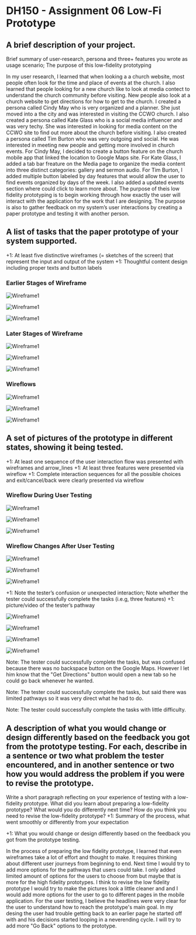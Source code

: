 # DH150 - Assignment 06 Low-Fi Prototype

## A brief description of your project.
 Brief summary of user-research, persona and three+ features you wrote as usage scenario; The purpose of this low-fidelity prototyping

In my user research, I learned that when looking a a church website, most people often look for the time and place of events at the church. I also learned that people looking for a new church like to look at media contect to understand the church community before visiting. New people also look at a church website to get directions for how to get to the church.  I created a persona called Cindy May who is very organized and a planner. She just moved into a the city and was interested in visiting the CCWO church.  I also created a persona called Kate Glass who is a social media influencer and was very techy. She was interested in looking for media content on the CCWO site to find out more about the church before visiting. I also created a persona called Tim Burton who was very outgoing and social. He was interested in meeting new people and getting more involved in church events. For Cindy May, I decided to create a button feature on the church mobile app that linked the location to Google Maps site. For Kate Glass, I added a tab bar freature on the Media page to organize the media content into three distinct categories: gallery and sermon audio. For Tim Burton, I added multiple button labeled by day features that would allow the user to find events organized by days of the week. I also added a updated events section where could click to learn more about. The purpose of theis low fidelity prototyping is to begin working through how exactly the user will interact with the application for the work that I are designing. The purpose is also to gather feedback on my system’s user interactions by creating a paper prototype and testing it with another person.


## A list of tasks that the paper prototype of your system supported.
+1:  At least five distinctive wireframes (= sketches of the screen) that represent the input and output of the system 
+1: Thoughtful content design including proper texts and button labels

### Earlier Stages of Wireframe

![Wireframe1](https://i.postimg.cc/Y0s0RDs6/IMG-2867.jpg)

![Wireframe1](https://i.postimg.cc/MGST9QdF/IMG-2868.jpg)

![Wireframe1](https://i.postimg.cc/HL9LRkNs/IMG-2869.jpg)

### Later Stages of Wireframe

![Wireframe1](https://i.postimg.cc/T2n1zQW3/IMG-2840.jpg)

![Wireframe1](https://i.postimg.cc/KYKvJ52F/IMG-2844.jpg)

![Wireframe1](https://i.postimg.cc/Sx1x6vHD/IMG-2843.jpg)

### Wireflows

![Wireframe1](https://i.postimg.cc/Zqb9TNpy/IMG-6450.jpg)

![Wireframe1](https://i.postimg.cc/sg9QdmQr/IMG-5476.jpg)

![Wireframe1](https://i.postimg.cc/FKTY1KVC/IMG-7795.jpg)

## A set of pictures of the prototype in different states, showing it being tested.
+1: At least one sequence of the user interaction flow was presented with wireframes and arrow_lines 
+1: At least three features were presented via wireflow
+1: Complete interaction sequences for all the possible choices and exit/cancel/back were clearly presented via wireflow

### Wireflow During User Testing

![Wireframe1](https://i.postimg.cc/hPST4hxx/IMG-2864.jpg)

![Wireframe1](https://i.postimg.cc/XqnGvDZ3/IMG-2865.jpg)

![Wireframe1](https://i.postimg.cc/pTb5wdRm/IMG-2866.jpg)


### Wireflow Changes After User Testing
![Wireframe1](https://i.postimg.cc/63r4tNpY/IMG-2871.jpg)

![Wireframe1](https://i.postimg.cc/bv22VncX/IMG-2870.jpg)

![Wireframe1](https://i.postimg.cc/qvF3GLFX/IMG-2872.jpg)


+1: Note the tester’s confusion or unexpected interaction; Note whether the tester could successfully complete the tasks (i.e.g, three features)
+1: picture/video of the tester’s pathway

![Wireframe1](https://i.postimg.cc/mght59fL/IMG-2873.png)

![Wireframe1](https://i.postimg.cc/W3m3k6rn/IMG-2874.png)

![Wireframe1](https://i.postimg.cc/y85k4NsF/IMG-2875.png)

![Wireframe1](https://i.postimg.cc/DzXm2KwR/IMG-5902.jpg)



Note: The tester could successfully complete the tasks, but was confused because there was no backspace button on the Google Maps. However I let him know that the "Get Directions" button would open a new tab so he could go back whenever he wanted.

Note: The tester could successfully complete the tasks, but said there was limited pathways so it was very direct what he had to do.

Note: The tester could successfully complete the tasks with little difficulty.

## A description of what you would change or design differently based on the feedback you got from the prototype testing. For each, describe in a sentence or two what problem the tester encountered, and in another sentence or two how you would address the problem if you were to revise the prototype.

Write a short paragraph reflecting on your experience of testing with a low-fidelity prototype. What did you learn about preparing a low-fidelity prototype? What would you do differently next time? How do you think you need to revise the low-fidelity prototype?
+1: Summary of the process, what went smoothly or differently from your expectation

+1: What you would change or design differently based on the feedback you got from the prototype testing. 

In the process of preparing the low fidelity prototype, I learned that even wireframes take a lot of effort and thought to make. It requires thinking about different user journeys from beginning to end. Next time I would try to add more options for the pathways that users could take. I only added limited amount of options for the users to choose from but maybe that is more for the high fidelity prototypes. I think to revise the low fidelity prototype I would try to make the pictures look a little cleaner and and I would add more options for the user to go to different pages in the mobile application. For the user testing, I believe the headlines were very clear for the user to understand how to reach the prototype's main goal. In my desing the user had trouble getting back to an earlier page he started off with and his decisions started looping in a neverending cycle. I will try to add more "Go Back" options to the prototype. 

